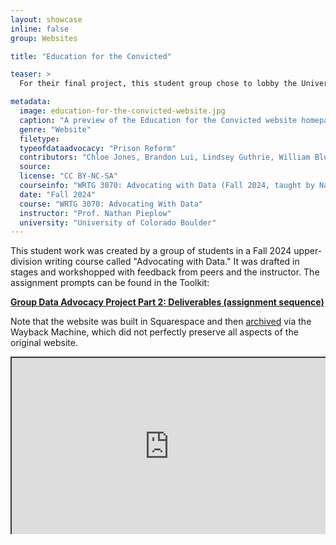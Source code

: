 ```yaml
---
layout: showcase
inline: false
group: Websites

title: "Education for the Convicted"

teaser: >
  For their final project, this student group chose to lobby the University of Colorado Boulder to join an existing prison education program. They created a website to spread their message.

metadata:
  image: education-for-the-convicted-website.jpg
  caption: "A preview of the Education for the Convicted website homepage."
  genre: "Website"
  filetype:
  typeofdataadvocacy: "Prison Reform"
  contributors: "Chloe Jones, Brandon Lui, Lindsey Guthrie, William Block"
  source:
  license: "CC BY-NC-SA"
  courseinfo: "WRTG 3070: Advocating with Data (Fall 2024, taught by Nathan Pieplow at the University of Colorado Boulder)"
  date: "Fall 2024"
  course: "WRTG 3070: Advocating With Data"
  instructor: "Prof. Nathan Pieplow"
  university: "University of Colorado Boulder"
---
```


This student work was created by a group of students in a Fall 2024 upper-division writing course called "Advocating with Data." It was drafted in stages and workshopped with feedback from peers and the instructor. The assignment prompts can be found in the Toolkit:

**[Group Data Advocacy Project Part 2: Deliverables (assignment sequence)]({{site.baseurl}}/cards/group-data-advocacy-project-2)**

Note that the website was built in Squarespace and then [archived](https://web.archive.org/web/20250315153708/https://guava-penguin-6lbp.squarespace.com/) via the Wayback Machine, which did not perfectly preserve all aspects of the original website.

<div style="position: relative; padding-bottom: 56.25%; height: 0; overflow: hidden;"><iframe src="https://web.archive.org/web/20250315153708/https://guava-penguin-6lbp.squarespace.com/" width="100%" title="Education for the Convicted website (archived)" style="border:2px #323639 solid; position: absolute; top: 0; left: 0; right: 0; bottom: 0; height: 100%; max-width: 100%;"></iframe></div>
